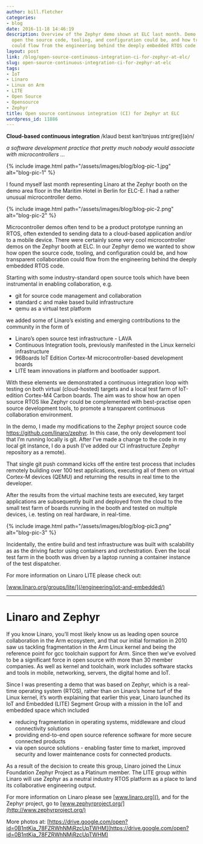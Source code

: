 ```yaml
---
author: bill.fletcher
categories:
- blog
date: 2016-11-18 14:46:19
description: Overview of the Zephyr demo shown at ELC last month. Demo showed how
  open the source code, tooling, and configuration could be, and how transparent collaboration
  could flow from the engineering behind the deeply embedded RTOS code.
layout: post
link: /blog/open-source-continuous-integration-ci-for-zephyr-at-elc/
slug: open-source-continuous-integration-ci-for-zephyr-at-elc
tags:
- IoT
- Linaro
- Linux on Arm
- LITE
- Open Source
- Opensource
- Zephyr
title: Open source continuous integration (CI) for Zephyr at ELC
wordpress_id: 11886
---
```


**Cloud-based continuous integration** /klaʊd beɪst kənˈtɪnjʊəs ɪntɪˈɡreɪʃ(ə)n/

_a software development practice that pretty much nobody would associate with microcontrollers …_

{% include image.html path="/assets/images/blog/blog-pic-1.jpg" alt="blog-pic-1" %}

I found myself last month representing Linaro at the Zephyr booth on the demo area floor in the Maritim Hotel in Berlin for ELC-E. I had a rather unusual microcontroller demo.

{% include image.html path="/assets/images/blog/blog-pic-2.png" alt="blog-pic-2" %}

Microcontroller demos often tend to be a product prototype running an RTOS, often extended to sending data to a cloud-based application and/or to a mobile device. There were certainly some very cool microcontroller demos on the Zephyr booth at ELC. In our Zephyr demo we wanted to show how open the source code, tooling, and configuration could be, and how transparent collaboration could flow from the engineering behind the deeply embedded RTOS code.

Starting with some industry-standard open source tools which have been instrumental in enabling collaboration, e.g.

  * git for source code management and collaboration
  * standard c and make based build infrastructure
  * qemu as a virtual test platform


we added some of Linaro’s existing and emerging contributions to the community in the form of


  * Linaro’s open source test infrastructure - LAVA
  * Continuous Integration tools, previously manifested in the Linux kernelci infrastructure
  * 96Boards IoT Edition Cortex-M microcontroller-based development boards
  * LITE team innovations in platform and bootloader support.


With these elements we demonstrated a continuous integration loop with testing on both virtual (cloud-hosted) targets and a local test farm of IoT-edition Cortex-M4 Carbon boards. The aim was to show how an open source RTOS like Zephyr could be complemented with best-practise open source development tools, to promote a transparent continuous collaboration environment.

In the demo, I made my modifications to the Zephyr project source code https://github.com/linaro/zephyr. In this case, the only development tool that I’m running locally is git. After I’ve made a change to the code in my local git instance, I do a push (I’ve added our CI infrastructure Zephyr repository as a remote).

That single git push command kicks off the entire test process that includes remotely building over 100 test applications, executing all of them on virtual Cortex-M devices (QEMU) and returning the results in real time to the developer.  

After the results from the virtual machine tests are executed, key target applications are subsequently built and deployed from the cloud to the small test farm of boards running in the booth and tested on multiple devices, i.e. testing on real hardware, in real-time.

{% include image.html path="/assets/images/blog/blog-pic3.png" alt="blog-pic-3" %}

Incidentally, the entire build and test infrastructure was built with scalability as as the driving factor using containers and orchestration. Even the local test farm in the booth was driven by a laptop running a container instance of the test dispatcher.

For more information on Linaro LITE please check out:

[www.linaro.org/groups/lite/](/engineering/iot-and-embedded/)


* * *

# Linaro and Zephyr


If you know Linaro, you’ll most likely know us as leading open source collaboration in the Arm ecosystem, and that our initial formation in 2010 saw us tackling fragmentation in the Arm Linux kernel and being the reference point for gcc toolchain support for Arm. Since then we’ve evolved to be a significant force in open source with more than 30 member companies. As well as kernel and toolchain, work includes software stacks and tools in mobile, networking, servers, the digital home and IoT.

Since I was presenting a demo that was based on Zephyr, which is a real-time operating system (RTOS), rather than on Linaro’s home turf of the Linux kernel, it’s worth explaining that earlier this year, Linaro launched its IoT and Embedded (LITE) Segment Group with a mission in the IoT and embedded space which included  


  * reducing fragmentation in operating systems, middleware and cloud connectivity solutions
  * providing end-to-end open source reference software for more secure connected products
  * via open source solutions - enabling faster time to market, improved security and lower maintenance costs for connected products.


As a result of the decision to create this group, Linaro joined the Linux Foundation Zephyr Project as a Platinum member. The LITE group within Linaro will use Zephyr as a neutral industry RTOS platform as a place to land its collaborative engineering output.

For more information on Linaro please see [www.linaro.org](), and for the Zephyr project, go to [www.zephyrproject.org/](http://www.zephyrproject.org/)


More photos at: [https://drive.google.com/open?id=0B1ntKia_78FZRWhNMjRzcUpTWHM](https://drive.google.com/open?id=0B1ntKia_78FZRWhNMjRzcUpTWHM)
